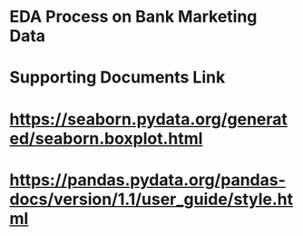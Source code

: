 # EDA Process on Bank Marketing Data 

# Supporting Documents Link

# https://seaborn.pydata.org/generated/seaborn.boxplot.html
# https://pandas.pydata.org/pandas-docs/version/1.1/user_guide/style.html
